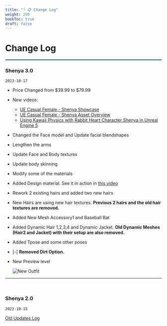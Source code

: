 ```yaml
---
title: "└ 📋 Change Log"
weight: 200
bookToc: true
draft: false
---
```


Change Log
===========

<hr style="border: 1px solid #44c0c9;">

### Shenya 3.0

`2023-10-17`

* Price Changed from $39.99 to $79.99
* New videos:
  * [UE Casual Female - Shenya Showcase](https://youtu.be/OfM1V1eI1jI)
  * [UE Casual Female - Shenya Asset Overview](https://youtu.be/nUcbepp6P_k)
  * [Using Kawaii Physics with Rabbit Heart Character Shenya in Unreal Engine 5](https://youtu.be/HkaO96Ox8yg)
* Changed the Face model and Update facial blendshapes
* Lengthen the arms
* Update Face and Body textures
* Update body skinning
* Modify some of the materials
* Added Design material. See it in action in [this video](https://www.youtube.com/watch?v=nUcbepp6P_k&t=318s)
* Rework 2 existing hairs and added two new hairs
* New Hairs are using new hair textures. **Previous 2 hairs and the old hair textures are removed.**
* Added New Mesh Accessory1 and Baseball Bat
* Added Dynamic Hair 1,2,3,4 and Dynamic Jacket. **Old Dynamic Meshes (Hair2 and Jacket) with their setup are also removed.**
* Added Tpose and some other poses
* [-] **Removed Dirt Option.**
* New Preview level

  ![New Outfit](../img/changelog/2023-10-17/new-preview-level.jpg)

---

<br/>

### Shenya 2.0

`2022-10-15`

[Old Updates Log](https://unreal-shenya.readthedocs.io/en/latest/updates-log.html)
